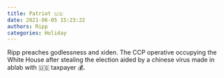 ```yaml
---
title: Patriot 🇺🇸
date: 2021-06-05 15:23:22
authors: Ripp
categories: Holiday
---
```


 Ripp preaches godlessness and xiden. The CCP operative occupying the White House after stealing the election aided by a chinese virus made in ablab with 🇺🇸 taxpayer 💰.